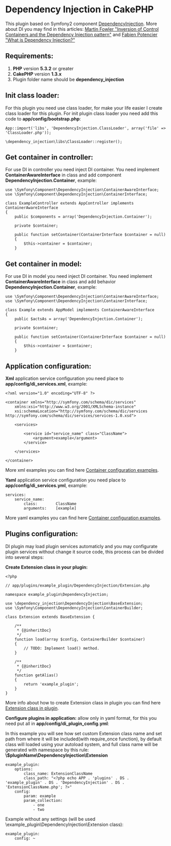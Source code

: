 Dependency Injection in CakePHP
===============================
This plugin based on Symfony2 component [DependencyInjection](https://github.com/symfony/DependencyInjection).
More about DI you may find in this articles: [Martin Fowler "Inversion of Control Containers and the Dependency Injection pattern"](http://martinfowler.com/articles/injection.html) and [Fabien Potencier "What is Dependency Injection?"](http://fabien.potencier.org/article/11/what-is-dependency-injection)


Requirements:
-------------
1. **PHP** version **5.3.2** or greater
2. **CakePHP** version **1.3.x**
3. Plugin folder name should be **dependency_injection**


Init class loader:
------------------
For this plugin you need use class loader, for make your life easier I create class loader for this plugin.
For init plugin class loader you need add this code to **app/config/bootstrap.php**:

    App::import('libs', 'DependencyInjection.ClassLoader', array('file' => 'ClassLoader.php'));
    
    \dependency_injection\libs\ClassLoader::register();


Get container in controller:
----------------------------
For use DI in controller you need inject DI container. You need implement **ContainerAwareInterface** in class and add component **DependencyInjection.Container**, example:

    use \Symfony\Component\DependencyInjection\ContainerAwareInterface;
    use \Symfony\Component\DependencyInjection\ContainerInterface;

    class ExampleController extends AppController implements ContainerAwareInterface
    {
        public $components = array('DependencyInjection.Container');

        private $container;

        public function setContainer(ContainerInterface $container = null)
        {
            $this->container = $container;
        }


Get container in model:
-----------------------
For use DI in model you need inject DI container. You need implement **ContainerAwareInterface** in class and add behavior **DependencyInjection.Container**, example:

    use \Symfony\Component\DependencyInjection\ContainerAwareInterface;
    use \Symfony\Component\DependencyInjection\ContainerInterface;

    class Example extends AppModel implements ContainerAwareInterface
    {
        public $actsAs = array('DependencyInjection.Container');

        private $container;

        public function setContainer(ContainerInterface $container = null)
        {
            $this->container = $container;
        }


Application configuration:
-------------------------
**Xml** application service configuration you need place to **app/config/di_services.xml**, example:

    <?xml version="1.0" encoding="UTF-8" ?>

    <container xmlns="http://symfony.com/schema/dic/services"
        xmlns:xsi="http://www.w3.org/2001/XMLSchema-instance"
        xsi:schemaLocation="http://symfony.com/schema/dic/services http://symfony.com/schema/dic/services/services-1.0.xsd">

        <services>

            <service id="service_name" class="ClassName">
                <argument>example</argument>
            </service>

        </services>

    </container>
More xml examples you can find here [Container configuration examples](https://github.com/mind-blowing/cakephp-dependency-injection/wiki/Container-configuration-examples).


**Yaml** application service configuration you need place to **app/config/di_services.yml**, example:

    services:
        service_name:
            class:        ClassName
            arguments:    [example]
More yaml examples you can find here [Container configuration examples](https://github.com/mind-blowing/cakephp-dependency-injection/wiki/Container-configuration-examples).


Plugins configuration:
----------------------

DI plugin may load plugin services automaticly and you may configurate plugin services without change it source code, this process can be divided into several steps:

**Create Extension class in your plugin:**

    <?php

    // app/plugins/example_plugin/DependencyInjection/Extension.php

    namespace example_plugin\DependencyInjection;

    use \dependency_injection\DependencyInjection\BaseExtension;
    use \Symfony\Component\DependencyInjection\ContainerBuilder;

    class Extension extends BaseExtension {

        /**
         * {@inheritDoc}
         */
        function load(array $config, ContainerBuilder $container)
        {
            // TODO: Implement load() method.
        }

        /**
         * {@inheritDoc}
         */
        function getAlias()
        {
            return 'example_plugin';
        }
    }
More info about how to create Extension class in plugin you can find here [Extension class in plugin](https://github.com/mind-blowing/cakephp-dependency-injection/wiki/Extension-class-in-plugin).

**Configure plugins in application:** allow only in yaml format, for this you need put all in **app/config/di_plugin_config.yml**:

In this example you will see how set  custom  Extension class name and set path from where it will be included(with require_once function),
by default class will loaded using your autoload system, and full class name will be generated with namespace by this rule: **\\$pluginName\\DependencyInjection\\Extension**

    example_plugin:
        options:
            class_name: ExtensionClassName
            class_path: "<?php echo APP . 'plugins' . DS . 'example_plugin' . DS . 'DependencyInjection' . DS . 'ExtensionClassName.php'; ?>"
        config:
            param: example
            param_collection:
                - one
                - two

Example without any settings (will be used \\example_plugin\\DependencyInjection\\Extension class):

    example_plugin:
        config: ~
